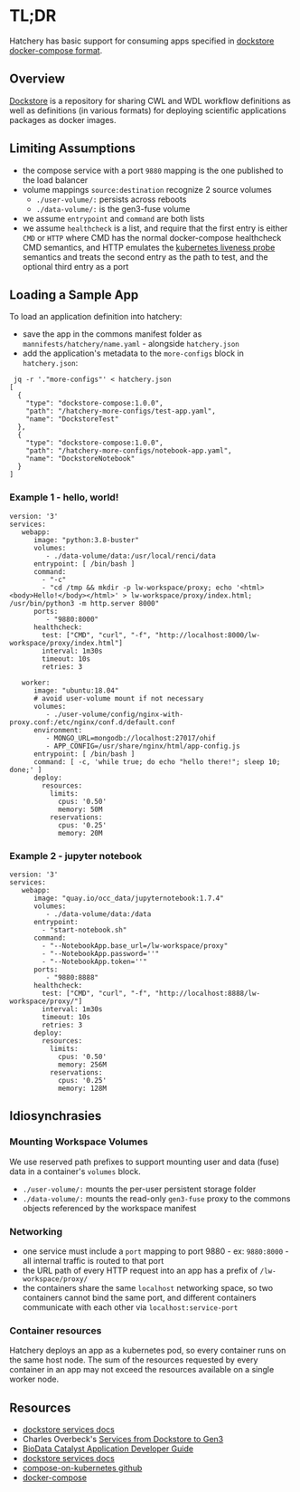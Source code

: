 # TL;DR

Hatchery has basic support for consuming apps specified in [dockstore docker-compose format](https://docs.dockstore.org/en/develop/getting-started/getting-started-with-services.html).


## Overview

[Dockstore](https://dockstore.org/) is a repository for sharing CWL and WDL workflow definitions as well as definitions (in various formats) for deploying scientific applications packages as docker images.

## Limiting Assumptions

* the compose service with a port `9880` mapping is the one published to the load balancer
* volume mappings `source:destination` recognize 2 source volumes
    - `./user-volume/:` persists across reboots
    - `./data-volume/:` is the gen3-fuse volume
* we assume `entrypoint` and `command` are both lists
* we assume `healthcheck` is a list, and require that the first entry is either `CMD` or `HTTP` where CMD has the normal docker-compose healthcheck CMD semantics, and HTTP emulates the [kubernetes liveness probe](https://kubernetes.io/docs/tasks/configure-pod-container/configure-liveness-readiness-startup-probes/) semantics and treats the second entry as the path to test, and the optional third entry as a port

## Loading a Sample App

To load an application definition into hatchery:

* save the app in the commons manifest folder as `mannifests/hatchery/name.yaml` - alongside `hatchery.json`
* add the application's metadata to the `more-configs` block in `hatchery.json`:
```
 jq -r '."more-configs"' < hatchery.json 
[
  {
    "type": "dockstore-compose:1.0.0",
    "path": "/hatchery-more-configs/test-app.yaml",
    "name": "DockstoreTest"
  },
  {
    "type": "dockstore-compose:1.0.0",
    "path": "/hatchery-more-configs/notebook-app.yaml",
    "name": "DockstoreNotebook"
  }
]
```


### Example 1 - hello, world!

```
version: '3'
services:
   webapp:
      image: "python:3.8-buster"
      volumes:
         - ./data-volume/data:/usr/local/renci/data
      entrypoint: [ /bin/bash ]
      command:
        - "-c"
        - "cd /tmp && mkdir -p lw-workspace/proxy; echo '<html><body>Hello!</body></html>' > lw-workspace/proxy/index.html; /usr/bin/python3 -m http.server 8000"
      ports: 
         - "9880:8000"
      healthcheck:
        test: ["CMD", "curl", "-f", "http://localhost:8000/lw-workspace/proxy/index.html"]
        interval: 1m30s
        timeout: 10s
        retries: 3

   worker:
      image: "ubuntu:18.04"
      # avoid user-volume mount if not necessary
      volumes:
         - ./user-volume/config/nginx-with-proxy.conf:/etc/nginx/conf.d/default.conf
      environment:
         - MONGO_URL=mongodb://localhost:27017/ohif
         - APP_CONFIG=/usr/share/nginx/html/app-config.js
      entrypoint: [ /bin/bash ]
      command: [ -c, 'while true; do echo "hello there!"; sleep 10; done;' ]
      deploy:
        resources:
          limits:
            cpus: '0.50'
            memory: 50M
          reservations:
            cpus: '0.25'
            memory: 20M
```


### Example 2 - jupyter notebook

```
version: '3'
services:
   webapp:
      image: "quay.io/occ_data/jupyternotebook:1.7.4"
      volumes:
         - ./data-volume/data:/data
      entrypoint:
        - "start-notebook.sh"
      command:
        - "--NotebookApp.base_url=/lw-workspace/proxy"
        - "--NotebookApp.password=''"
        - "--NotebookApp.token=''"
      ports: 
         - "9880:8888"
      healthcheck:
        test: ["CMD", "curl", "-f", "http://localhost:8888/lw-workspace/proxy/"]
        interval: 1m30s
        timeout: 10s
        retries: 3
      deploy:
        resources:
          limits:
            cpus: '0.50'
            memory: 256M
          reservations:
            cpus: '0.25'
            memory: 128M
```

## Idiosynchrasies

### Mounting Workspace Volumes

We use reserved path prefixes to support mounting user and data (fuse) data in a container's `volumes` block.

* `./user-volume/:` mounts the per-user persistent storage folder
* `./data-volume/:` mounts the read-only `gen3-fuse` proxy to the commons objects referenced by the workspace manifest

### Networking

* one service must include a `port` mapping to port 9880 - ex: `9880:8000` - all internal traffic is routed to that port
* the URL path of every HTTP request into an app has a prefix of `/lw-workspace/proxy/`
* the containers share the same `localhost` networking space, so two containers cannot 
bind the same port, and different containers communicate with each other via `localhost:service-port`

### Container resources

Hatchery deploys an app as a kubernetes pod, so every container runs on the same host node.  The sum of the resources requested by every container in an app may not exceed the resources available on a single worker node.


## Resources

* [dockstore services docs](https://docs.dockstore.org/en/develop/getting-started/getting-started-with-services.html)
* Charles Overbeck's [Services from Dockstore to Gen3](https://docs.google.com/document/d/1JKOVW9Htl6GmgABi8EjsPItbPGurotWE-O88d-ot1ZI/edit#heading=h.d7m4aeu7te27)
* [BioData Catalyst Application Developer Guide](https://docs.google.com/document/d/1o3LdmjilnwtaNGmLML4Qq63pY1FfyMImVWpqRaI5ocE/edit)
* [dockstore services docs](https://docs.dockstore.org/en/develop/getting-started/getting-started-with-services.html)
* [compose-on-kubernetes github](https://github.com/docker/compose-on-kubernetes)
* [docker-compose](https://docs.docker.com/compose/)
